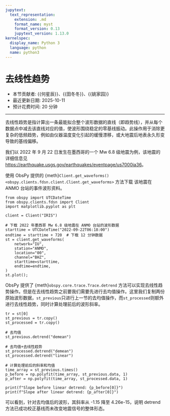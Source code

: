 ```yaml
---
jupytext:
  text_representation:
    extension: .md
    format_name: myst
    format_version: 0.13
    jupytext_version: 1.13.0
kernelspec:
  display_name: Python 3
  language: python
  name: python3
---
```


# 去线性趋势

- 本节贡献者: {{何星辰}}、{{田冬冬}}、{{姚家园}}
- 最近更新日期: 2025-10-11
- 预计花费时间: 20 分钟

---

去线性趋势是指计算出一条最能拟合整个波形数据的直线（即趋势线），并从每个数据点中减去该直线对应的值，使波形围绕稳定的零基线振动。此操作用于消除更复杂的低频趋势，例如由仪器温度变化引起的缓慢漂移，或大地震后地表永久形变导致的基线偏移。


我们以 2022 年 9 月 22 日发生在墨西哥的一个 Mw 6.8 级地震为例，该地震的详细信息见 <https://earthquake.usgs.gov/earthquakes/eventpage/us7000ia36>。

使用 ObsPy 提供的 {meth}`Client.get_waveforms() <obspy.clients.fdsn.client.Client.get_waveforms>` 方法下载
该地震在 ANMO 台站的事件波形资料。

```{code-cell} ipython3
from obspy import UTCDateTime
from obspy.clients.fdsn import Client
import matplotlib.pyplot as plt

client = Client("IRIS") 

# 下载 2022 年墨西哥 Mw 6.8 级地震在 ANMO 台站的波形数据
starttime = UTCDateTime("2022-09-22T06:18:00")
endtime = starttime + 720  # 下载 12 分钟数据
st = client.get_waveforms(
    network="IU",
    station="ANMO", 
    location="00", 
    channel="BHZ",
    starttime=starttime, 
    endtime=endtime,
)
st.plot();
```

ObsPy 提供了 {meth}`obspy.core.trace.Trace.detrend` 方法可以实现去线性趋势操作。但是在去线性趋势之前要我们需要先进行去均值操作。这里我们复制两份原始波形数据，`st_previous`只进行上一节的去均值操作，而`st_processed`则额外进行去线性趋势，同时计算处理前后的波形斜率。

```{code-cell} ipython3
tr = st[0]
st_previous = tr.copy()
st_processed = tr.copy()

# 去均值
st_previous.detrend("demean")

# 去均值+去线性趋势
st_processed.detrend("demean")
st_processed.detrend("linear")

# 计算处理前后的斜率和均值
time_array = st_previous.times()
p_before = np.polyfit(time_array, st_previous.data, 1)
p_after = np.polyfit(time_array, st_processed.data, 1)

print(f"Slope before linear detrend: {p_before[0]}")
print(f"Slope after linear detrend: {p_after[0]}")
```

可以看到，针对去均值后的波形，其斜率从 -1.15 降至 4.26e-15，说明 detrend 方法已成功校正基线而未改变地震信号的整体形态。
